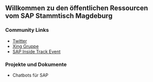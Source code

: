## Willkommen zu den öffentlichen Ressourcen vom SAP Stammtisch Magdeburg

### Community Links
- [Twitter](https://www.twitter.com/hashtag/sapstammtischmd)
- [Xing Gruppe](https://www.xing.com/communities/groups/sap-stammtisch-magdeburg-bb89-1104912)
- [SAP Inside Track Event](https://wiki.scn.sap.com/wiki/display/events)

### Projekte und Dokumente
- Chatbots für SAP
